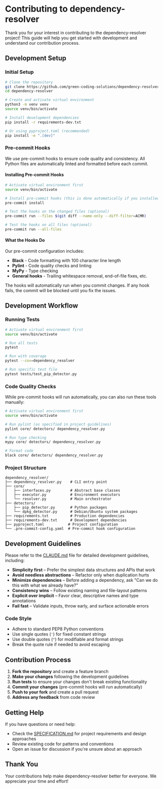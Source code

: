 # Contributing to dependency-resolver

Thank you for your interest in contributing to the dependency-resolver project! This guide will help you get started with development and understand our contribution process.

## Development Setup

### Initial Setup

```bash
# Clone the repository
git clone https://github.com/green-coding-solutions/dependency-resolver
cd dependency-resolver

# Create and activate virtual environment
python3 -m venv venv
source venv/bin/activate

# Install development dependencies
pip install -r requirements-dev.txt

# Or using pyproject.toml (recommended)
pip install -e ".[dev]"
```

### Pre-commit Hooks

We use pre-commit hooks to ensure code quality and consistency. All Python files are automatically linted and formatted before each commit.

#### Installing Pre-commit Hooks

```bash
# Activate virtual environment first
source venv/bin/activate

# Install pre-commit hooks (this is done automatically if you installed dev dependencies)
pre-commit install

# Test the hooks on the changed files (optional)
pre-commit run --files $(git diff --name-only --diff-filter=ACMR)

# Test the hooks on all files (optional)
pre-commit run --all-files
```

#### What the Hooks Do

Our pre-commit configuration includes:

- **Black** - Code formatting with 100 character line length
- **Pylint** - Code quality checks and linting
- **MyPy** - Type checking
- **General hooks** - Trailing whitespace removal, end-of-file fixes, etc.

The hooks will automatically run when you commit changes. If any hook fails, the commit will be blocked until you fix the issues.

## Development Workflow

### Running Tests

```bash
# Activate virtual environment first
source venv/bin/activate

# Run all tests
pytest

# Run with coverage
pytest --cov=dependency_resolver

# Run specific test file
pytest tests/test_pip_detector.py
```

### Code Quality Checks

While pre-commit hooks will run automatically, you can also run these tools manually:

```bash
# Activate virtual environment first
source venv/bin/activate

# Run pylint (as specified in project guidelines)
pylint core/ detectors/ dependency_resolver.py

# Run type checking
mypy core/ detectors/ dependency_resolver.py

# Format code
black core/ detectors/ dependency_resolver.py
```

### Project Structure

```plain
dependency_resolver/
├── dependency_resolver.py    # CLI entry point
├── core/
│   ├── interfaces.py         # Abstract base classes
│   ├── executor.py           # Environment executors
│   └── resolver.py           # Main orchestrator
├── detectors/
│   ├── pip_detector.py       # Python packages
│   └── dpkg_detector.py      # Debian/Ubuntu system packages
├── requirements.txt          # Production dependencies
├── requirements-dev.txt      # Development dependencies
├── pyproject.toml           # Project configuration
└── .pre-commit-config.yaml  # Pre-commit hook configuration
```

## Development Guidelines

Please refer to the [CLAUDE.md](./CLAUDE.md) file for detailed development guidelines, including:

- **Simplicity first** – Prefer the simplest data structures and APIs that work
- **Avoid needless abstractions** – Refactor only when duplication hurts
- **Minimize dependencies** – Before adding a dependency, ask "Can we do this with what we already have?"
- **Consistency wins** – Follow existing naming and file-layout patterns
- **Explicit over implicit** – Favor clear, descriptive names and type annotations
- **Fail fast** – Validate inputs, throw early, and surface actionable errors

### Code Style

- Adhere to standard PEP8 Python conventions
- Use single quotes (`'`) for fixed constant strings
- Use double quotes (`"`) for modifiable and format strings
- Break the quote rule if needed to avoid escaping

## Contribution Process

1. **Fork the repository** and create a feature branch
2. **Make your changes** following the development guidelines
3. **Run tests** to ensure your changes don't break existing functionality
4. **Commit your changes** (pre-commit hooks will run automatically)
5. **Push to your fork** and create a pull request
6. **Address any feedback** from code review

## Getting Help

If you have questions or need help:

- Check the [SPECIFICATION.md](./SPECIFICATION.md) for project requirements and design approaches
- Review existing code for patterns and conventions
- Open an issue for discussion if you're unsure about an approach

## Thank You

Your contributions help make dependency-resolver better for everyone. We appreciate your time and effort!
